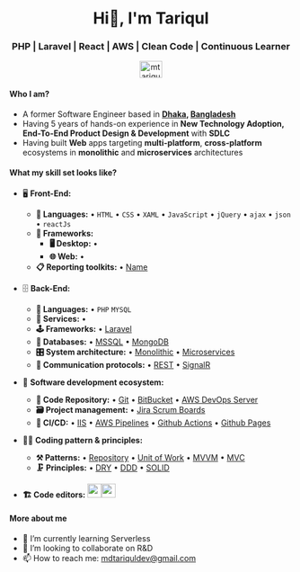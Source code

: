 <h1 align="center">Hi👋, I'm Tariqul</h1>
<h3 align="center">PHP | Laravel | React | AWS | Clean Code | Continuous Learner</h3>

<p align="center">
<a href="https://www.linkedin.com/in/mtariqulislam/" target="blank"><img align="center" src="https://cdn.jsdelivr.net/npm/simple-icons@3.0.1/icons/linkedin.svg" alt="mtariqulislam" height="30" width="40" /></a>
</p>

#### Who I am?
- A former Software Engineer based in **[Dhaka](https://en.wikipedia.org/wiki/Dhaka), [Bangladesh](https://en.wikipedia.org/wiki/Bangladesh)** 
- Having 5 years of hands-on experience in **New Technology Adoption, End-To-End Product Design & Development** with **SDLC**
- Having built **Web** apps targeting **multi-platform**, **cross-platform** ecosystems in **monolithic** and **microservices** architectures


<!-- - Developed products for **Financial Service(Remittance, Anti-Money Laundering-AML),HealthCare, Retail & Logistics** business domains 
- 👀 I’m interested in Backend Engineering, System Design, Software Infrastructure, Distributed Service, CI/CD, Cloud
-->

#### What my skill set looks like?
- 🖥 **Front-End:** 
  - **📜 Languages:** • `HTML` • `CSS` • `XAML` • `JavaScript` • `jQuery` • `ajax` • `json` • `reactJs` 
  - **🔬 Frameworks:**  
    - **🖥 Desktop:** • 
    - **🌐 Web:** • 
  - **📋 Reporting toolkits:** • [Name](Link_Goes_Here) 
- 🗄️ **Back-End:**
  - **📜 Languages:** • `PHP` `MYSQL`
  - **🔭 Services:** •
  - **🕹 Frameworks:** • [Laravel](https://laravel.com/) 
  - **💾 Databases:** • [MSSQL](https://www.mysql.com/) • [MongoDB](https://www.mongodb.com/)
  - **🎛 System architecture:** • [Monolithic](https://microservices.io/patterns/monolithic.html) • [Microservices](https://microservices.io/patterns/microservices.html)
  - **🔌 Communication protocols:** • [REST](https://docs.microsoft.com/en-us/azure/architecture/best-practices/api-design) • [SignalR](https://dotnet.microsoft.com/en-us/apps/aspnet/signalr)
- 🎡 **Software development ecosystem:**
  - **📁 Code Repository:** • [Git](https://git-scm.com/) • [BitBucket](https://bitbucket.org/product) • [AWS DevOps Server](https://aws.amazon.com/devops/)
  - **🗃 Project management:** • [Jira Scrum Boards](https://www.atlassian.com/software/jira/features/scrum-boards)
  - **🚀 CI/CD:** • [IIS](https://www.iis.net/) • [AWS Pipelines](https://aws.amazon.com/codepipeline/) • [Github Actions](https://github.com/features/actions) • [Github Pages](https://pages.github.com/)
- 🧙‍♂️ **Coding pattern & principles:**
  - **⚒ Patterns:**  • [Repository](https://learn.microsoft.com/en-us/aspnet/mvc/overview/older-versions/getting-started-with-ef-5-using-mvc-4/implementing-the-repository-and-unit-of-work-patterns-in-an-asp-net-mvc-application) • [Unit of Work]() • [MVVM](https://en.wikipedia.org/wiki/Model%E2%80%93view%E2%80%93viewmodel) • [MVC](https://en.wikipedia.org/wiki/Model%E2%80%93view%E2%80%93controller) 
  - **🗜 Principles:** • [DRY](https://en.wikipedia.org/wiki/Don%27t_repeat_yourself#:~:text=%22Don%27t%20repeat%20yourself%22,data%20normalization%20to%20avoid%20redundancy.) • [DDD](https://en.wikipedia.org/wiki/Domain-driven_design) • [SOLID](https://www.digitalocean.com/community/conceptual_articles/s-o-l-i-d-the-first-five-principles-of-object-oriented-design)
  
- **🏗️ Code editors:**
<a href="https://code.visualstudio.com/"><img src="https://seeklogo.com/images/V/visual-studio-code-logo-449D71944F-seeklogo.com.png" height=25></a><a href="https://notepad-plus-plus.org/"><img src="https://notepad-plus-plus.org/images/logo.svg" height=25></a>

#### More about me
- 🌱 I’m currently learning Serverless
- 💞️ I’m looking to collaborate on R&D
- 📫 How to reach me: mdtariquldev@gmail.com

<!---
TariqulIslamTasdid/TariqulIslamTasdid is a ✨ special ✨ repository because its `README.md` (this file) appears on your GitHub profile.
You can click the Preview link to take a look at your changes.
--->
